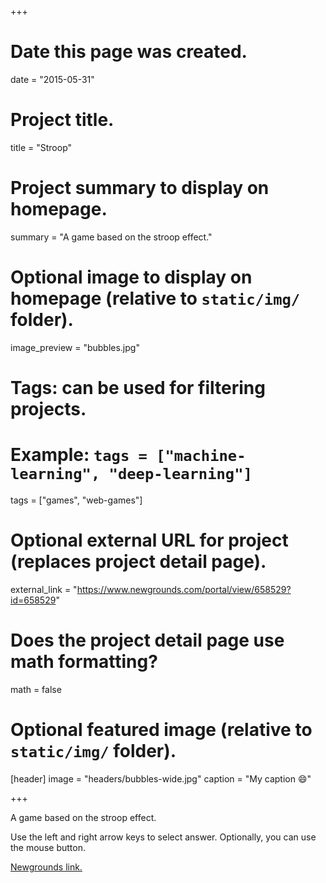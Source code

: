 +++
# Date this page was created.
date = "2015-05-31"

# Project title.
title = "Stroop"

# Project summary to display on homepage.
summary = "A game based on the stroop effect."

# Optional image to display on homepage (relative to `static/img/` folder).
image_preview = "bubbles.jpg"

# Tags: can be used for filtering projects.
# Example: `tags = ["machine-learning", "deep-learning"]`
tags = ["games", "web-games"]

# Optional external URL for project (replaces project detail page).
external_link = "https://www.newgrounds.com/portal/view/658529?id=658529"

# Does the project detail page use math formatting?
math = false

# Optional featured image (relative to `static/img/` folder).
[header]
image = "headers/bubbles-wide.jpg"
caption = "My caption :smile:"

+++

A game based on the stroop effect.

Use the left and right arrow keys to select answer.
Optionally, you can use the mouse button.

[Newgrounds link.](https://www.newgrounds.com/portal/view/658529?id=658529)
